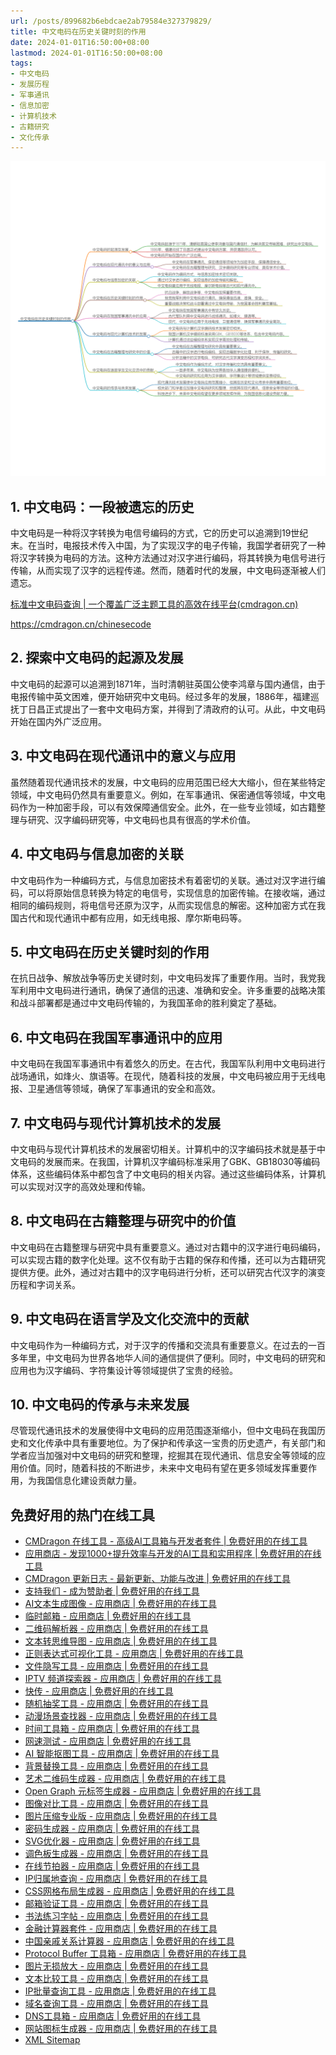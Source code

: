 ```yaml
---
url: /posts/899682b6ebdcae2ab79584e327379829/
title: 中文电码在历史关键时刻的作用
date: 2024-01-01T16:50:00+08:00
lastmod: 2024-01-01T16:50:00+08:00
tags:
- 中文电码
- 发展历程
- 军事通讯
- 信息加密
- 计算机技术
- 古籍研究
- 文化传承
---
```


<img src="/images/2024_02_03 17_35_50.png" title="2024_02_03 17_35_50.png" alt="2024_02_03 17_35_50.png"/>


## 1. 中文电码：一段被遗忘的历史
中文电码是一种将汉字转换为电信号编码的方式，它的历史可以追溯到19世纪末。在当时，电报技术传入中国，为了实现汉字的电子传输，我国学者研究了一种将汉字转换为电码的方法。这种方法通过对汉字进行编码，将其转换为电信号进行传输，从而实现了汉字的远程传递。然而，随着时代的发展，中文电码逐渐被人们遗忘。

[标准中文电码查询 | 一个覆盖广泛主题工具的高效在线平台(cmdragon.cn)](https://cmdragon.cn/chinesecode)

https://cmdragon.cn/chinesecode

## 2. 探索中文电码的起源及发展
中文电码的起源可以追溯到1871年，当时清朝驻英国公使李鸿章与国内通信，由于电报传输中英文困难，便开始研究中文电码。经过多年的发展，1886年，福建巡抚丁日昌正式提出了一套中文电码方案，并得到了清政府的认可。从此，中文电码开始在国内外广泛应用。

## 3. 中文电码在现代通讯中的意义与应用
虽然随着现代通讯技术的发展，中文电码的应用范围已经大大缩小，但在某些特定领域，中文电码仍然具有重要意义。例如，在军事通讯、保密通信等领域，中文电码作为一种加密手段，可以有效保障通信安全。此外，在一些专业领域，如古籍整理与研究、汉字编码研究等，中文电码也具有很高的学术价值。

## 4. 中文电码与信息加密的关联
中文电码作为一种编码方式，与信息加密技术有着密切的关联。通过对汉字进行编码，可以将原始信息转换为特定的电信号，实现信息的加密传输。在接收端，通过相同的编码规则，将电信号还原为汉字，从而实现信息的解密。这种加密方式在我国古代和现代通讯中都有应用，如无线电报、摩尔斯电码等。

## 5. 中文电码在历史关键时刻的作用
在抗日战争、解放战争等历史关键时刻，中文电码发挥了重要作用。当时，我党我军利用中文电码进行通讯，确保了通信的迅速、准确和安全。许多重要的战略决策和战斗部署都是通过中文电码传输的，为我国革命的胜利奠定了基础。

## 6. 中文电码在我国军事通讯中的应用
中文电码在我国军事通讯中有着悠久的历史。在古代，我国军队利用中文电码进行战场通讯，如烽火、旗语等。在现代，随着科技的发展，中文电码被应用于无线电报、卫星通信等领域，确保了军事通讯的安全和高效。

## 7. 中文电码与现代计算机技术的发展
中文电码与现代计算机技术的发展密切相关。计算机中的汉字编码技术就是基于中文电码的发展而来。在我国，计算机汉字编码标准采用了GBK、GB18030等编码体系，这些编码体系中都包含了中文电码的相关内容。通过这些编码体系，计算机可以实现对汉字的高效处理和传输。

## 8. 中文电码在古籍整理与研究中的价值
中文电码在古籍整理与研究中具有重要意义。通过对古籍中的汉字进行电码编码，可以实现古籍的数字化处理。这不仅有助于古籍的保存和传播，还可以为古籍研究提供方便。此外，通过对古籍中的汉字电码进行分析，还可以研究古代汉字的演变历程和字词关系。

## 9. 中文电码在语言学及文化交流中的贡献
中文电码作为一种编码方式，对于汉字的传播和交流具有重要意义。在过去的一百多年里，中文电码为世界各地华人间的通信提供了便利。同时，中文电码的研究和应用也为汉字编码、字符集设计等领域提供了宝贵的经验。

## 10. 中文电码的传承与未来发展
尽管现代通讯技术的发展使得中文电码的应用范围逐渐缩小，但中文电码在我国历史和文化传承中具有重要地位。为了保护和传承这一宝贵的历史遗产，有关部门和学者应当加强对中文电码的研究和整理，挖掘其在现代通讯、信息安全等领域的应用价值。同时，随着科技的不断进步，未来中文电码有望在更多领域发挥重要作用，为我国信息化建设贡献力量。

## 免费好用的热门在线工具

- [CMDragon 在线工具 - 高级AI工具箱与开发者套件 | 免费好用的在线工具](https://tools.cmdragon.cn/zh)
- [应用商店 - 发现1000+提升效率与开发的AI工具和实用程序 | 免费好用的在线工具](https://tools.cmdragon.cn/zh/apps?category=trending)
- [CMDragon 更新日志 - 最新更新、功能与改进 | 免费好用的在线工具](https://tools.cmdragon.cn/zh/changelog)
- [支持我们 - 成为赞助者 | 免费好用的在线工具](https://tools.cmdragon.cn/zh/sponsor)
- [AI文本生成图像 - 应用商店 | 免费好用的在线工具](https://tools.cmdragon.cn/zh/apps/text-to-image-ai)
- [临时邮箱 - 应用商店 | 免费好用的在线工具](https://tools.cmdragon.cn/zh/apps/temp-email)
- [二维码解析器 - 应用商店 | 免费好用的在线工具](https://tools.cmdragon.cn/zh/apps/qrcode-parser)
- [文本转思维导图 - 应用商店 | 免费好用的在线工具](https://tools.cmdragon.cn/zh/apps/text-to-mindmap)
- [正则表达式可视化工具 - 应用商店 | 免费好用的在线工具](https://tools.cmdragon.cn/zh/apps/regex-visualizer)
- [文件隐写工具 - 应用商店 | 免费好用的在线工具](https://tools.cmdragon.cn/zh/apps/steganography-tool)
- [IPTV 频道探索器 - 应用商店 | 免费好用的在线工具](https://tools.cmdragon.cn/zh/apps/iptv-explorer)
- [快传 - 应用商店 | 免费好用的在线工具](https://tools.cmdragon.cn/zh/apps/snapdrop)
- [随机抽奖工具 - 应用商店 | 免费好用的在线工具](https://tools.cmdragon.cn/zh/apps/lucky-draw)
- [动漫场景查找器 - 应用商店 | 免费好用的在线工具](https://tools.cmdragon.cn/zh/apps/anime-scene-finder)
- [时间工具箱 - 应用商店 | 免费好用的在线工具](https://tools.cmdragon.cn/zh/apps/time-toolkit)
- [网速测试 - 应用商店 | 免费好用的在线工具](https://tools.cmdragon.cn/zh/apps/speed-test)
- [AI 智能抠图工具 - 应用商店 | 免费好用的在线工具](https://tools.cmdragon.cn/zh/apps/background-remover)
- [背景替换工具 - 应用商店 | 免费好用的在线工具](https://tools.cmdragon.cn/zh/apps/background-replacer)
- [艺术二维码生成器 - 应用商店 | 免费好用的在线工具](https://tools.cmdragon.cn/zh/apps/artistic-qrcode)
- [Open Graph 元标签生成器 - 应用商店 | 免费好用的在线工具](https://tools.cmdragon.cn/zh/apps/open-graph-generator)
- [图像对比工具 - 应用商店 | 免费好用的在线工具](https://tools.cmdragon.cn/zh/apps/image-comparison)
- [图片压缩专业版 - 应用商店 | 免费好用的在线工具](https://tools.cmdragon.cn/zh/apps/image-compressor)
- [密码生成器 - 应用商店 | 免费好用的在线工具](https://tools.cmdragon.cn/zh/apps/password-generator)
- [SVG优化器 - 应用商店 | 免费好用的在线工具](https://tools.cmdragon.cn/zh/apps/svg-optimizer)
- [调色板生成器 - 应用商店 | 免费好用的在线工具](https://tools.cmdragon.cn/zh/apps/color-palette)
- [在线节拍器 - 应用商店 | 免费好用的在线工具](https://tools.cmdragon.cn/zh/apps/online-metronome)
- [IP归属地查询 - 应用商店 | 免费好用的在线工具](https://tools.cmdragon.cn/zh/apps/ip-geolocation)
- [CSS网格布局生成器 - 应用商店 | 免费好用的在线工具](https://tools.cmdragon.cn/zh/apps/css-grid-layout)
- [邮箱验证工具 - 应用商店 | 免费好用的在线工具](https://tools.cmdragon.cn/zh/apps/email-validator)
- [书法练习字帖 - 应用商店 | 免费好用的在线工具](https://tools.cmdragon.cn/zh/apps/calligraphy-practice)
- [金融计算器套件 - 应用商店 | 免费好用的在线工具](https://tools.cmdragon.cn/zh/apps/finance-calculator-suite)
- [中国亲戚关系计算器 - 应用商店 | 免费好用的在线工具](https://tools.cmdragon.cn/zh/apps/chinese-kinship-calculator)
- [Protocol Buffer 工具箱 - 应用商店 | 免费好用的在线工具](https://tools.cmdragon.cn/zh/apps/protobuf-toolkit)
- [图片无损放大 - 应用商店 | 免费好用的在线工具](https://tools.cmdragon.cn/zh/apps/image-upscaler)
- [文本比较工具 - 应用商店 | 免费好用的在线工具](https://tools.cmdragon.cn/zh/apps/text-compare)
- [IP批量查询工具 - 应用商店 | 免费好用的在线工具](https://tools.cmdragon.cn/zh/apps/ip-batch-lookup)
- [域名查询工具 - 应用商店 | 免费好用的在线工具](https://tools.cmdragon.cn/zh/apps/domain-finder)
- [DNS工具箱 - 应用商店 | 免费好用的在线工具](https://tools.cmdragon.cn/zh/apps/dns-toolkit)
- [网站图标生成器 - 应用商店 | 免费好用的在线工具](https://tools.cmdragon.cn/zh/apps/favicon-generator)
- [XML Sitemap](https://tools.cmdragon.cn/sitemap_index.xml)
